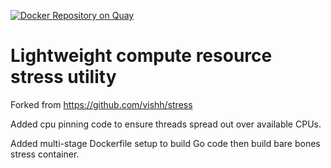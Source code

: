 [![Docker Repository on Quay](https://quay.io/repository/cwilkers/stress-pin/status "Docker Repository on Quay")](https://quay.io/repository/cwilkers/stress-pin)

# Lightweight compute resource stress utility

Forked from https://github.com/vishh/stress

Added cpu pinning code to ensure threads spread out over available CPUs.

Added multi-stage Dockerfile setup to build Go code then build bare bones stress container.
